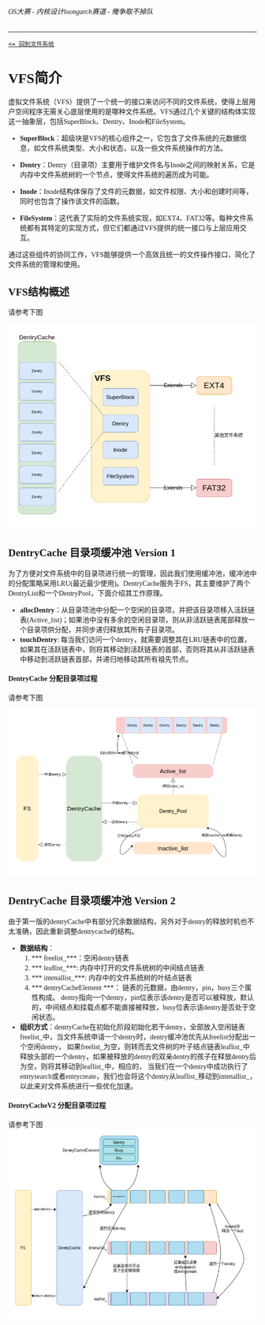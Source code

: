<font face="Ubuntu  Mono">

###### OS大赛 - 内核设计loongarch赛道 - 俺争取不掉队

---------------------------------------------

[ `<= 回到文件系统`](../fs.md)

# VFS简介 


虚拟文件系统（VFS）提供了一个统一的接口来访问不同的文件系统，使得上层用户空间程序无需关心底层使用的是哪种文件系统。VFS通过几个关键的结构体实现这一抽象层，包括SuperBlock、Dentry、Inode和FileSystem。

- **SuperBlock**：超级块是VFS的核心组件之一，它包含了文件系统的元数据信息，如文件系统类型、大小和状态，以及一些文件系统操作的方法。

- **Dentry**：Dentry（目录项）主要用于维护文件名与Inode之间的映射关系，它是内存中文件系统树的一个节点，使得文件系统的遍历成为可能。

- **Inode**：Inode结构体保存了文件的元数据，如文件权限、大小和创建时间等，同时也包含了操作该文件的函数。

- **FileSystem**：这代表了实际的文件系统实现，如EXT4、FAT32等。每种文件系统都有其特定的实现方式，但它们都通过VFS提供的统一接口与上层应用交互。

通过这些组件的协同工作，VFS能够提供一个高效且统一的文件操作接口，简化了文件系统的管理和使用。

## VFS结构概述 
请参考下图

![](../img/vfs_arch.png)

## DentryCache 目录项缓冲池  Version 1

为了方便对文件系统中的目录项进行统一的管理，因此我们使用缓冲池，缓冲池中的分配策略采用LRU(最近最少使用)。DentryCache服务于FS，其主要维护了两个DentryList和一个DentryPool，下面介绍其工作原理。 
- **allocDentry**：从目录项池中分配一个空闲的目录项，并把该目录项移入活跃链表(Active_list)；如果池中没有多余的空闲目录项，则从非活跃链表尾部释放一个目录项供分配，并同步递归释放其所有子目录项。
- **touchDentry**: 每当我们访问一个dentry，就需要调整其在LRU链表中的位置，如果其在活跃链表中，则将其移动到活跃链表的首部，否则将其从非活跃链表中移动到活跃链表首部，并递归地移动其所有祖先节点。

#### DentryCache 分配目录项过程
请参考下图 

![](../img/dentryPoolAllocate.png)


## DentryCache 目录项缓冲池 Version 2

由于第一版的dentryCache中有部分冗余数据结构，另外对于dentry的释放时机也不太准确，因此重新调整dentrycache的结构。 
- **数据结构**：
    1. *** freelist_***：空闲dentry链表
    2. *** leaflist_***: 内存中打开的文件系统树的中间结点链表
    3. *** intenallist_***: 内存中的文件系统树的叶结点链表 
    4. *** dentryCacheElement ***： 链表的元数据，由dentry，pin，busy三个属性构成。 dentry指向一个dentry，pin位表示该dentry是否可以被释放，默认的，中间结点和挂载点都不能直接被释放，busy位表示该dentry是否处于空闲状态。 
- **组织方式**：dentryCache在初始化阶段初始化若干dentry，全部放入空闲链表freelist_中，当文件系统申请一个dentry时，dentry缓冲池优先从freelist分配出一个空闲dentry， 
如果freelist_为空，则转而去文件树的叶子结点链表leaflist_中释放头部的一个dentry，如果被释放的dentry的双亲dentry的孩子在释放dentry后为空，则将其移动到leaflist_中，相应的， 
当我们在一个dentry中成功执行了entrysearch或者entrycreate，我们也会将这个dentry从leaflist_移动到intenallist_，以此来对文件系统进行一些优化加速。
#### DentryCacheV2 分配目录项过程 
请参考下图
![](../img/DentryPoolAllocateV2.png)

